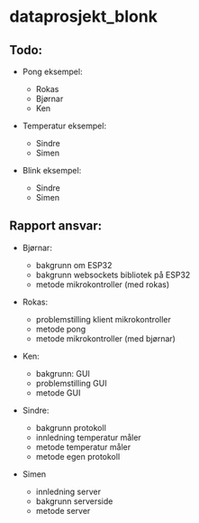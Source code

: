 # dataprosjekt_blonk

## Todo:
* Pong eksempel: 
	* Rokas
	* Bjørnar
	* Ken

* Temperatur eksempel: 
	* Sindre
	* Simen

* Blink eksempel:
	* Sindre
	* Simen

## Rapport ansvar:
* Bjørnar: 
	* bakgrunn om ESP32 
	* bakgrunn websockets bibliotek på ESP32
	* metode mikrokontroller (med rokas)

* Rokas: 
	* problemstilling klient mikrokontroller
	* metode pong
	* metode mikrokontroller (med bjørnar)

* Ken:
	* bakgrunn: GUI
	* problemstilling GUI
	* metode GUI

* Sindre:
	* bakgrunn protokoll
	* innledning temperatur måler
	* metode temperatur måler
	* metode egen protokoll

* Simen
	* innledning server
	* bakgrunn serverside
	* metode server
